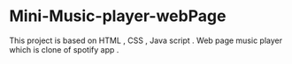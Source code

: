 # Mini-Music-player-webPage
This project is based on HTML , CSS , Java script . 
Web page music player which is clone of spotify app .
